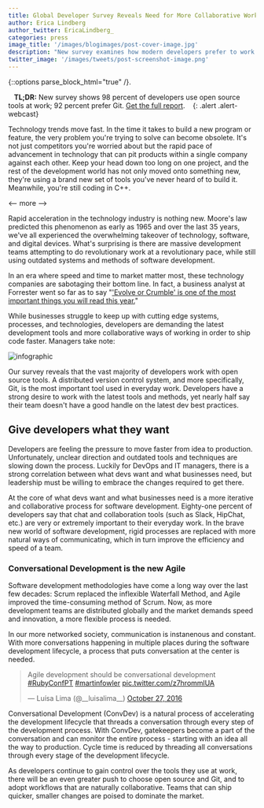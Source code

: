 ```yaml
---
title: Global Developer Survey Reveals Need for More Collaborative Workflows
author: Erica Lindberg
author_twitter: EricaLindberg_
categories: press
image_title: '/images/blogimages/post-cover-image.jpg'
description: "New survey examines how modern developers prefer to work." 
twitter_image: '/images/tweets/post-screenshot-image.png'
---
```


{::options parse_block_html="true" /}.

<i class="fa fa-gitlab" style="color:rgb(107,79,187); font-size:.85em" aria-hidden="true"></i>&nbsp;&nbsp;
**TL;DR:** New survey shows 98 percent of developers use open source tools at work; 92 percent prefer Git. [Get the full report][report-lp].
&nbsp;&nbsp;<i class="fa fa-gitlab" style="color:rgb(107,79,187); font-size:.85em" aria-hidden="true"></i>
{: .alert .alert-webcast}

Technology trends move fast. In the time it takes to build a new program or 
feature, the very problem you're trying to solve can become obsolete. It's not 
just competitors you're worried about but the rapid pace of advancement in 
technology that can pit products within a single company against each other. 
Keep your head down too long on one project, and the rest of the development 
world has not only moved onto something new, they're using a brand new 
set of tools you've never heard of to build it. Meanwhile, you're 
still coding in C++. 

<-- more --> 

Rapid acceleration in the technology 
industry is nothing new. Moore's law predicted this phenomenon as early as 1965 
and over the last 35 years, we've all experienced the overwhelming takeover of
technology, software, and digital devices. What's surprising is there are massive development teams attempting to do revolutionary work at a 
revolutionary pace, while still using outdated systems and methods of software development. 

In an era where speed and time to market matter most, these technology companies 
are sabotaging their bottom line. In fact, a business analyst at Forrester 
went so far as to say "['Evolve or Crumble' is one of the most important things 
you will read this year.][forrester-blog-odonnell]"

While businesses struggle to keep up with cutting edge systems, processes, and 
technologies, developers are demanding the latest development tools and 
more collaborative ways of working in order to ship code faster. Managers take note:

![infographic](images/blogimages/enterprise-survey-2016-infographic.png)

Our survey reveals that the vast majority of developers work with open source tools. A distributed version control system, and more specifically, Git, is the
most important tool used in everyday work. Developers have a strong desire to work
with the latest tools and methods, yet nearly half say their team doesn't have
a good handle on the latest dev best practices. 

## Give developers what they want 

Developers are feeling the pressure to move faster from idea to production. 
Unfortunately, unclear direction and outdated tools and techniques are slowing 
down the process. Luckily for DevOps and IT managers, there is a strong correlation 
between what devs want and what businesses need, but leadership must be willing to 
embrace the changes required to get there. 

At the core of what devs want and what businesses need is a more iterative and 
collaborative process for software development. Eighty-one percent of developers say that 
chat and collaboration tools (such as Slack, HipChat, etc.) are very or extremely 
important to their everyday work. In the brave new world of software development,
rigid processes are replaced with more natural ways of communicating, which in turn
improve the efficiency and speed of a team. 

### Conversational Development is the new Agile

Software development methodologies have come a long way over the last few decades: 
Scrum replaced the inflexible Waterfall Method, and Agile improved the time-consuming
method of Scrum. Now, as more development teams are distributed globally and the market 
demands speed and innovation, a more flexible process is needed.

In our more networked society, communication is instanenous and constant. With more 
conversations happening in multiple places during the software development lifecycle,
a process that puts conversation at the center is needed. 

<blockquote class="twitter-tweet" data-lang="en"><p lang="en" dir="ltr">Agile development should be conversational development <a href="https://twitter.com/hashtag/RubyConfPT?src=hash">#RubyConfPT</a> <a href="https://twitter.com/hashtag/martinfowler?src=hash">#martinfowler</a> <a href="https://t.co/z7hrommlUA">pic.twitter.com/z7hrommlUA</a></p>&mdash; Luísa Lima (@__luisalima__) <a href="https://twitter.com/__luisalima__/status/791574169876045825">October 27, 2016</a></blockquote>
<script async src="//platform.twitter.com/widgets.js" charset="utf-8"></script>

Conversational Development (ConvDev) is a natural process of accelerating the
development lifecycle that threads a conversation through every step of the 
development process. With ConvDev, gatekeepers become a part of the conversation
and can monitor the entire process - starting with an idea all the way to production. Cycle time
is reduced by threading all conversations through every stage of the development lifecycle. 

As developers continue to gain control over the tools they use at work, there will be an 
even greater push to choose open source and Git, and to adopt workflows that are 
naturally collaborative. Teams that can ship quicker, smaller changes are poised
to dominate the market. 

<!-- identifiers --> 

[forrester-blog-odonnell]: http://blogs.forrester.com/glenn_odonnell/16-09-13-tech_vendors_must_evolve_or_crumble_the_report_you_must_read
[report-lp]: https://page.gitlab.com/2016-Developer-Survey_2016-Developer-Survey.html